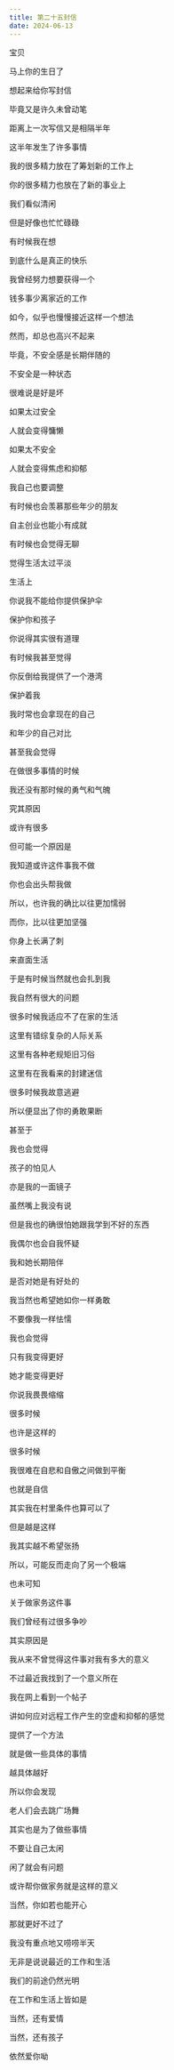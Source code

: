 ```yaml
---      
title: 第二十五封信     
date: 2024-06-13
---     
```


宝贝

马上你的生日了

想起来给你写封信

毕竟又是许久未曾动笔

距离上一次写信又是相隔半年   

   



这半年发生了许多事情

我的很多精力放在了筹划新的工作上

你的很多精力也放在了新的事业上

我们看似清闲

但是好像也忙忙碌碌



有时候我在想

到底什么是真正的快乐

我曾经努力想要获得一个

钱多事少离家近的工作

如今，似乎也慢慢接近这样一个想法

然而，却总也高兴不起来

毕竟，不安全感是长期伴随的

不安全是一种状态

很难说是好是坏

如果太过安全

人就会变得慵懒

如果太不安全

人就会变得焦虑和抑郁

我自己也要调整

有时候也会羡慕那些年少的朋友

自主创业也能小有成就

有时候也会觉得无聊

觉得生活太过平淡




生活上

你说我不能给你提供保护伞

保护你和孩子

你说得其实很有道理

有时候我甚至觉得

你反倒给我提供了一个港湾

保护着我

我时常也会拿现在的自己

和年少的自己对比

甚至我会觉得

在做很多事情的时候

我还没有那时候的勇气和气魄

究其原因

或许有很多

但可能一个原因是

我知道或许这件事我不做

你也会出头帮我做

所以，也许我的确比以往更加懦弱

而你，比以往更加坚强

你身上长满了刺

来直面生活

于是有时候当然就也会扎到我




我自然有很大的问题

很多时候我适应不了在家的生活

这里有错综复杂的人际关系

这里有各种老规矩旧习俗

这里有在我看来的封建迷信

很多时候我故意逃避

所以便显出了你的勇敢果断

甚至于

我也会觉得

孩子的怕见人

亦是我的一面镜子

虽然嘴上我没有说

但是我也的确很怕她跟我学到不好的东西

我偶尔也会自我怀疑

我和她长期陪伴

是否对她是有好处的

我当然也希望她如你一样勇敢

不要像我一样怯懦

我也会觉得

只有我变得更好

她才能变得更好




你说我畏畏缩缩

很多时候

也许是这样的

很多时候

我很难在自悲和自傲之间做到平衡

也就是自信

其实我在村里条件也算可以了

但是越是这样

我其实越不希望张扬

所以，可能反而走向了另一个极端

也未可知



关于做家务这件事

我们曾经有过很多争吵

其实原因是

我从来不曾觉得这件事对我有多大的意义

不过最近我找到了一个意义所在

我在网上看到一个帖子

讲如何应对远程工作产生的空虚和抑郁的感觉

提供了一个方法

就是做一些具体的事情

越具体越好

所以你会发现

老人们会去跳广场舞

其实也是为了做些事情

不要让自己太闲

闲了就会有问题

或许帮你做家务就是这样的意义

当然，你如若也能开心

那就更好不过了




我没有重点地又唠唠半天

无非是说说最近的工作和生活

我们的前途仍然光明

在工作和生活上皆如是

当然，还有爱情

当然，还有孩子

依然爱你呦
